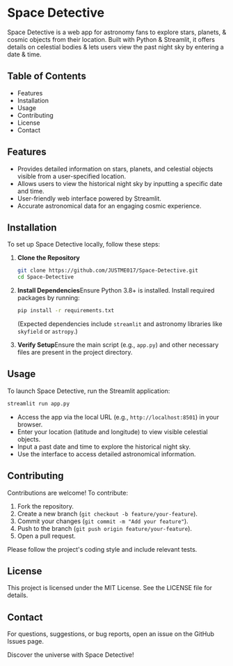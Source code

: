 # Space Detective

Space Detective is a web app for astronomy fans to explore stars, planets, & cosmic objects from their location. Built with Python & Streamlit, it offers details on celestial bodies & lets users view the past night sky by entering a date & time.

## Table of Contents

- Features
- Installation
- Usage
- Contributing
- License
- Contact

## Features

- Provides detailed information on stars, planets, and celestial objects visible from a user-specified location.
- Allows users to view the historical night sky by inputting a specific date and time.
- User-friendly web interface powered by Streamlit.
- Accurate astronomical data for an engaging cosmic experience.

## Installation

To set up Space Detective locally, follow these steps:

1. **Clone the Repository**

   ```bash
   git clone https://github.com/JUSTME017/Space-Detective.git
   cd Space-Detective
   ```

2. **Install Dependencies**Ensure Python 3.8+ is installed. Install required packages by running:

   ```bash
   pip install -r requirements.txt
   ```

   (Expected dependencies include `streamlit` and astronomy libraries like `skyfield` or `astropy`.)

3. **Verify Setup**Ensure the main script (e.g., `app.py`) and other necessary files are present in the project directory.

## Usage

To launch Space Detective, run the Streamlit application:

```bash
streamlit run app.py
```

- Access the app via the local URL (e.g., `http://localhost:8501`) in your browser.
- Enter your location (latitude and longitude) to view visible celestial objects.
- Input a past date and time to explore the historical night sky.
- Use the interface to access detailed astronomical information.

## Contributing

Contributions are welcome! To contribute:

1. Fork the repository.
2. Create a new branch (`git checkout -b feature/your-feature`).
3. Commit your changes (`git commit -m "Add your feature"`).
4. Push to the branch (`git push origin feature/your-feature`).
5. Open a pull request.

Please follow the project's coding style and include relevant tests.

## License

This project is licensed under the MIT License. See the LICENSE file for details.

## Contact

For questions, suggestions, or bug reports, open an issue on the GitHub Issues page.

Discover the universe with Space Detective!